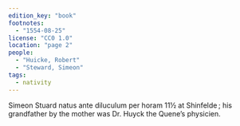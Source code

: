 ```yaml
---
edition_key: "book"
footnotes:
  - "1554-08-25"
license: "CC0 1.0"
location: "page 2"
people:
  - "Huicke, Robert"
  - "Steward, Simeon"
tags:
  - nativity
---
```

Simeon Stuard natus ante diluculum per horam
11½ at Shinfelde ; his grandfather by the mother was Dr. Huyck
the Quene’s physicien.
